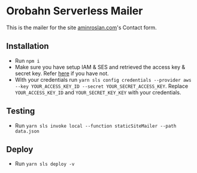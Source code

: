 # Orobahn Serverless Mailer

This is the mailer for the site [aminroslan.com](https://aminroslan.com)'s Contact form.

## Installation

- Run `npm i`
- Make sure you have setup IAM & SES and retrieved the access key & secret key. Refer [here](https://www.smashingmagazine.com/2018/05/building-serverless-contact-form-static-website/) if you have not.
- With your credentials run `yarn sls config credentials --provider aws --key YOUR_ACCESS_KEY_ID --secret YOUR_SECRET_ACCESS_KEY`. Replace `YOUR_ACCESS_KEY_ID` and `YOUR_SECRET_KEY_KEY` with your credentials.

## Testing

- Run `yarn sls invoke local --function staticSiteMailer --path data.json`

## Deploy

- Run `yarn sls deploy -v`

